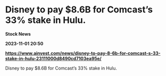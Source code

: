 # Disney to pay $8.6B for Comcast’s 33% stake in Hulu.
**Stock News**

**2023-11-01 20:50**

**https://www.ainvest.com/news/disney-to-pay-8-6b-for-comcast-s-33-stake-in-hulu-23111000d8490cd7103ea95e/**

Disney to pay $8.6B for Comcast’s 33% stake in Hulu.